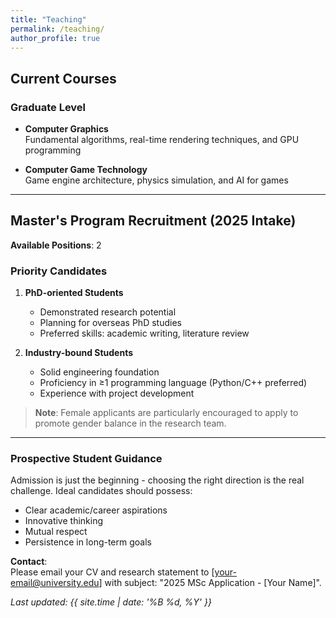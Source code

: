 ```yaml
---
title: "Teaching"
permalink: /teaching/
author_profile: true
---
```


## Current Courses

### Graduate Level
- **Computer Graphics**  
  Fundamental algorithms, real-time rendering techniques, and GPU programming

- **Computer Game Technology**  
  Game engine architecture, physics simulation, and AI for games

---

## Master's Program Recruitment (2025 Intake)

**Available Positions**: 2  

### Priority Candidates
1. **PhD-oriented Students**  
   - Demonstrated research potential  
   - Planning for overseas PhD studies  
   - Preferred skills: academic writing, literature review

2. **Industry-bound Students**  
   - Solid engineering foundation  
   - Proficiency in ≥1 programming language (Python/C++ preferred)  
   - Experience with project development

> **Note**: Female applicants are particularly encouraged to apply to promote gender balance in the research team.

---

### Prospective Student Guidance
Admission is just the beginning - choosing the right direction is the real challenge. Ideal candidates should possess:

- Clear academic/career aspirations  
- Innovative thinking  
- Mutual respect  
- Persistence in long-term goals  

**Contact**:  
Please email your CV and research statement to [your-email@university.edu] with subject: "2025 MSc Application - [Your Name]".

*Last updated: {{ site.time | date: '%B %d, %Y' }}*
